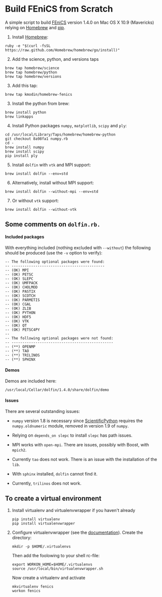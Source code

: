 # Build FEniCS from Scratch

A simple script to build [FEniCS](http://fenicsproject.org) version 1.4.0 on Mac OS X 10.9 (Mavericks) relying on [Homebrew](http://brew.sh) and [pip](http://www.pip-installer.org).


1. Install [Homebrew](http://brew.sh):
  
  ```
  ruby -e "$(curl -fsSL https://raw.github.com/Homebrew/homebrew/go/install)"
  ```
2. Add the science, python, and versions taps
  
  ```
  brew tap homebrew/science
  brew tap homebrew/python
  brew tap homebrew/versions
  ```

3. Add this tap:
  
  ```
  brew tap kmodin/homebrew-fenics
  ```

3. Install the python from brew:
  
  ```
  brew install python
  brew linkapps
  ```

4. Install Python packages `numpy`, `matplotlib`, `scipy` and `ply`:

  ```
  cd /usr/local/Library/Taps/homebrew/homebrew-python
  git checkout 8a98fa1 numpy.rb
  cd -
  brew install numpy
  brew install scipy
  pip install ply
  ```

5. Install `dolfin` with `vtk` and MPI support:

  ```
  brew install dolfin --env=std
  ```

6. Alternatively, install without MPI support:

  ```
  brew install dolfin --without-mpi --env=std
  ```

7. Or without `vtk` support:

  ```
  brew install dolfin --without-vtk
  ```



## Some comments on `dolfin.rb.`

#### Included packages

With everything included (nothing excluded with `--without`) the following should be produced (use the `-v` option to verify):
```no-highlight
-- The following optional packages were found:
-- -------------------------------------------
-- (OK) MPI
-- (OK) PETSC
-- (OK) SLEPC
-- (OK) UMFPACK
-- (OK) CHOLMOD
-- (OK) PASTIX
-- (OK) SCOTCH
-- (OK) PARMETIS
-- (OK) CGAL
-- (OK) ZLIB
-- (OK) PYTHON
-- (OK) HDF5
-- (OK) VTK
-- (OK) QT
-- (OK) PETSC4PY
-- 
-- The following optional packages were not found:
-- -----------------------------------------------
-- (**) OPENMP
-- (**) TAO
-- (**) TRILINOS
-- (**) SPHINX
```
#### Demos

Demos are included here:
```
/usr/local/Cellar/dolfin/1.4.0/share/dolfin/demo
```

#### Issues

There are several outstanding issues:

- `numpy` version 1.8 is necessary since [ScientificPython](https://sourcesup.renater.fr/frs/?group_id=180&release_id=2480#development-releases-_2.9.3-title-content) requires the `numpy.oldnumeric` module, removed in version 1.9 of `numpy`.

- Relying on `depends_on slepc` to install `slepc` has path issues.

- MPI works with `open-mpi`.  There are issues, possibly with Boost, with `mpich2`.

- Currently `tao` does not work.  There is an issue with the installation of the `lib`.

- With `sphinx` installed, `dolfin` cannot find it.

- Currently, `trilinos` does not work.

## To create a virtual environment

1. Install virtualenv and virtualenvwrapper if you haven't already
    ```
    pip install virtualenv
    pip install virtualenvwrapper
    ```
2. Configure virtualenvwrapper (see the [documentation](http://virtualenvwrapper.readthedocs.org/en/latest/)).
    Create the directory:
    ```
    mkdir -p $HOME/.virtualenvs
    ```
    Then add the foolowing to your shell rc-file:
    ```
    export WORKON_HOME=$HOME/.virtualenvs
    source /usr/local/bin/virtualenvwrapper.sh
    ```
    Now create a virtualenv and activate
    ```
    mkvirtualenv fenics
    workon fenics
    ```

